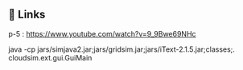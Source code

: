 
## 🔗 Links

p-5 : https://www.youtube.com/watch?v=9_9Bwe69NHc

java -cp jars/simjava2.jar;jars/gridsim.jar;jars/iText-2.1.5.jar;classes;. cloudsim.ext.gui.GuiMain
